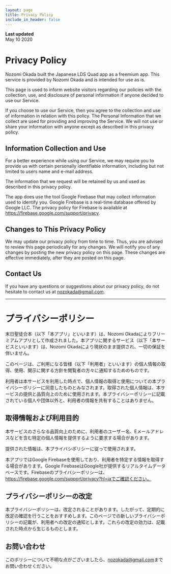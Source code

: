 ```yaml
---
layout: page
title: Privacy Policy
include_in_header: false
---
```


**Last updated**  
May 10 2020

# Privacy Policy
Nozomi Okada built the Japanese LDS Quad app as a freemium app. This service is provided by Nozomi Okada and is intended for use as is.

This page is used to inform website visitors regarding our policies with the collection, use, and disclosure of personal information if anyone decided to use our Service.

If you choose to use our Service, then you agree to the collection and use of information in relation with this policy. The Personal Information that we collect are used for providing and improving the Service. We will not use or share your information with anyone except as described in this privacy policy.

## Information Collection and Use
For a better experience while using our Service, we may require you to provide us with certain personally identifiable information, including but not limited to users name and e-mail address. 

The information that we request will be retained by us and used as described in this privacy policy.

The app does use the tool Google Firebase that may collect information used to identify you. Google Firebase is a real-time database offered by Google LLC. The privacy policy for Firebase is available at https://firebase.google.com/support/privacy.

## Changes to This Privacy Policy
We may update our privacy policy from time to time. Thus, you are advised to review this page periodically for any changes. We will notify you of any changes by posting the new privacy policy on this page. These changes are effective immediately, after they are posted on this page.

## Contact Us
If you have any questions or suggestions about our privacy policy, do not hesitate to contact us at [nozokada@gmail.com](mailto:nozokada@gmail.com).

________

# プライバシーポリシー
末日聖徒合本（以下「本アプリ」といいます）は、Nozomi Okadaによりフリーミアムアプリとして作成されました。本アプリに関するサービス（以下「本サービスといいます）は、Nozomi Okadaにより現状のまま提供され、一切の保証を伴いません。

このページは、ご利用になる皆様（以下「利用者」といいます）の個人情報の取得、使用、開示に関する方針を閲覧者の方々に通知するためのものです。

利用者は本サービスを利用した時点で、個人情報の取得と使用についての本プライバシーポリシーに同意したものとみなされます。取得された個人情報は、本サービスの提供と品質向上のために使用されます。本プライバシーポリシーに記載されている個人や団体以外と、利用者の情報を共有することはありません。

## 取得情報および利用目的
本サービスのさらなる品質向上のために、利用者のユーザー名、Eメールアドレスなどを含む特定の個人情報を提供するように要求する場合があります。

提供された情報は、本プライバシポリシーに従って使用されます。

本アプリではGoogle Firebaseを使用しており、利用者を特定する情報を取得する場合があります。Google FirebaseはGoogle社が提供するリアルタイムデータベースです。Firebaseのプライバシーポリシーは、https://firebase.google.com/support/privacy?hl=jaでご確認ください。

## プライバシーポリシーの改定
本プライバシーポリシーは、改定されることがあります。したがって、定期的に改定の確認を行うことをおすすめします。このページでの新しいプライバシーポリシーの記載が、利用者への改定の通知とします。これらの改定の効力は、記載された時点から生じるものとします。

## お問い合わせ
このポリシーについて不明な点がございましたら、[nozokada@gmail.com](mailto:nozokada@gmail.com)までお問い合わせください。
